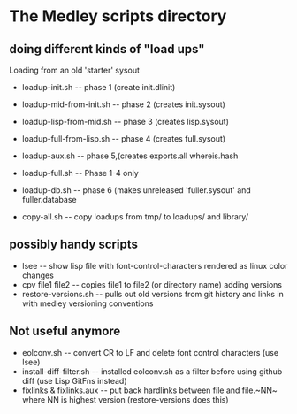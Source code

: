 # The Medley scripts directory

## doing different kinds of "load ups"

Loading from an old 'starter' sysout
* loadup-init.sh           -- phase 1 (create init.dlinit)
* loadup-mid-from-init.sh  -- phase 2 (creates init.sysout)
* loadup-lisp-from-mid.sh  -- phase 3 (creates lisp.sysout)
* loadup-full-from-lisp.sh -- phase 4 (creates full.sysout)
* loadup-aux.sh            -- phase 5,(creates exports.all whereis.hash

* loadup-full.sh  -- Phase 1-4 only

* loadup-db.sh    -- phase 6 (makes unreleased 'fuller.sysout' and fuller.database
* copy-all.sh     -- copy loadups from tmp/ to loadups/ and library/


## possibly handy scripts

* lsee <lispfile>  -- show lisp file with font-control-characters rendered as linux color changes
* cpv file1 file2  -- copies file1 to file2 (or directory name) adding versions
* restore-versions.sh -- pulls out old versions from git history and links in with medley versioning conventions

## Not useful anymore 

* eolconv.sh  -- convert CR to LF and delete font control characters (use lsee)
* install-diff-filter.sh -- installed eolconv.sh as a filter before using github diff (use Lisp GitFns instead)
* fixlinks & fixlinks.aux  -- put back hardlinks between file and file.~NN~ where NN is highest version (restore-versions does this)

